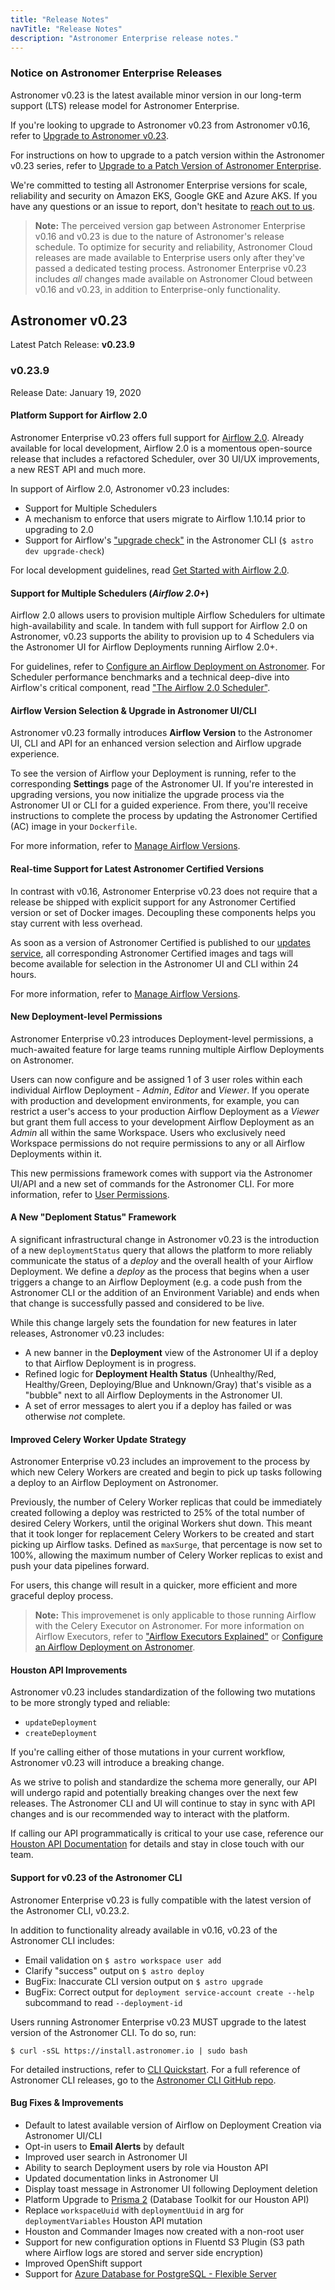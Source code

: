 ```yaml
---
title: "Release Notes"
navTitle: "Release Notes"
description: "Astronomer Enterprise release notes."
---
```


### Notice on Astronomer Enterprise Releases

Astronomer v0.23 is the latest available minor version in our long-term support (LTS) release model for Astronomer Enterprise.

If you're looking to upgrade to Astronomer v0.23 from Astronomer v0.16, refer to [Upgrade to Astronomer v0.23](/docs/enterprise/stable/manage-astronomer/upgrade-to-0-23/).

For instructions on how to upgrade to a patch version within the Astronomer v0.23 series, refer to [Upgrade to a Patch Version of Astronomer Enterprise](/docs/enterprise/stable/manage-astronomer/upgrade-patch/). 

We're committed to testing all Astronomer Enterprise versions for scale, reliability and security on Amazon EKS, Google GKE and Azure AKS. If you have any questions or an issue to report, don't hesitate to [reach out to us](support.astronomer.io).

> **Note:** The perceived version gap between Astronomer Enterprise v0.16 and v0.23 is due to the nature of Astronomer's release schedule. To optimize for security and reliability, Astronomer Cloud releases are made available to Enterprise users only after they've passed a dedicated testing process. Astronomer Enterprise v0.23 includes _all_ changes made available on Astronomer Cloud between v0.16 and v0.23, in addition to Enterprise-only functionality.

## Astronomer v0.23

Latest Patch Release: **v0.23.9**

### v0.23.9

Release Date: January 19, 2020

#### Platform Support for Airflow 2.0

Astronomer Enterprise v0.23 offers full support for [Airflow 2.0](https://www.astronomer.io/blog/introducing-airflow-2-0/). Already available for local development, Airflow 2.0 is a momentous open-source release that includes a refactored Scheduler, over 30 UI/UX improvements, a new REST API and much more.

In support of Airflow 2.0, Astronomer v0.23 includes:

- Support for Multiple Schedulers
- A mechanism to enforce that users migrate to Airflow 1.10.14 prior to upgrading to 2.0
- Support for Airflow's ["upgrade check"](https://airflow.apache.org/docs/apache-airflow/stable/upgrade-check.html) in the Astronomer CLI (`$ astro dev upgrade-check`)

For local development guidelines, read [Get Started with Airflow 2.0](https://www.astronomer.io/guides/get-started-airflow-2).

#### Support for Multiple Schedulers (_Airflow 2.0+_)

Airflow 2.0 allows users to provision multiple Airflow Schedulers for ultimate high-availability and scale. In tandem with full support for Airflow 2.0 on Astronomer, v0.23 supports the ability to provision up to 4 Schedulers via the Astronomer UI for Airflow Deployments running Airflow 2.0+.

For guidelines, refer to [Configure an Airflow Deployment on Astronomer](https://www.astronomer.io/docs/enterprise/v0.16/deploy/configure-deployment#scale-core-resources). For Scheduler performance benchmarks and a technical deep-dive into Airflow's critical component, read ["The Airflow 2.0 Scheduler"](https://www.astronomer.io/blog/airflow-2-scheduler).

#### Airflow Version Selection & Upgrade in Astronomer UI/CLI

Astronomer v0.23 formally introduces **Airflow Version** to the Astronomer UI, CLI and API for an enhanced version selection and Airflow upgrade experience.

To see the version of Airflow your Deployment is running, refer to the corresponding **Settings** page of the Astronomer UI. If you're interested in upgrading versions, you now initialize the upgrade process via the Astronomer UI or CLI for a guided experience. From there, you'll receive instructions to complete the process by updating the Astronomer Certified (AC) image in your `Dockerfile`.

For more information, refer to [Manage Airflow Versions](https://www.astronomer.io/docs/enterprise/stable/customize-airflow/manage-airflow-versions/).

#### Real-time Support for Latest Astronomer Certified Versions

In contrast with v0.16, Astronomer Enterprise v0.23 does not require that a release be shipped with explicit support for any Astronomer Certified version or set of Docker images. Decoupling these components helps you stay current with less overhead.

As soon as a version of Astronomer Certified is published to our [updates service](http://updates.astronomer.io/astronomer-certified), all corresponding Astronomer Certified images and tags will become available for selection in the Astronomer UI and CLI within 24 hours.

For more information, refer to [Manage Airflow Versions](https://www.astronomer.io/docs/enterprise/stable/customize-airflow/manage-airflow-versions/).

#### New Deployment-level Permissions

Astronomer Enterprise v0.23 introduces Deployment-level permissions, a much-awaited feature for large teams running multiple Airflow Deployments on Astronomer.

Users can now configure and be assigned 1 of 3 user roles within each individual Airflow Deployment - _Admin_, _Editor_ and _Viewer_. If you operate with production and development environments, for example, you can restrict a user's access to your production Airflow Deployment as a _Viewer_ but grant them full access to your development Airflow Deployment as an _Admin_ all within the same Workspace. Users who exclusively need Workspace permissions do not require permissions to any or all Airflow Deployments within it.

This new permissions framework comes with support via the Astronomer UI/API and a new set of commands for the Astronomer CLI. For more information, refer to [User Permissions](https://www.astronomer.io/docs/enterprise/stable/manage-astronomer/workspace-permissions/).

#### A New "Deploment Status" Framework

A significant infrastructural change in Astronomer v0.23 is the introduction of a new `deploymentStatus` query that allows the platform to more reliably communicate the status of a _deploy_ and the overall health of your Airflow Deployment. We define a _deploy_ as the process that begins when a user triggers a change to an Airflow Deployment (e.g. a code push from the Astronomer CLI or the addition of an Environment Variable) and ends when that change is successfully passed and considered to be live.

While this change largely sets the foundation for new features in later releases, Astronomer v0.23 includes:

- A new banner in the **Deployment** view of the Astronomer UI if a deploy to that Airflow Deployment is in progress.
- Refined logic for **Deployment Health Status** (Unhealthy/Red, Healthy/Green, Deploying/Blue and Unknown/Gray) that's visible as a "bubble" next to all Airflow Deployments in the Astronomer UI.
- A set of error messages to alert you if a deploy has failed or was otherwise _not_ complete.

#### Improved Celery Worker Update Strategy

Astronomer Enterprise v0.23 includes an improvement to the process by which new Celery Workers are created and begin to pick up tasks following a deploy to an Airflow Deployment on Astronomer.

Previously, the number of Celery Worker replicas that could be immediately created following a deploy was restricted to 25% of the total number of desired Celery Workers, until the original Workers shut down. This meant that it took longer for replacement Celery Workers to be created and start picking up Airflow tasks. Defined as `maxSurge`, that percentage is now set to 100%, allowing the maximum number of Celery Worker replicas to exist and push your data pipelines forward.

For users, this change will result in a quicker, more efficient and more graceful deploy process.

> **Note:** This improvemenet is only applicable to those running Airflow with the Celery Executor on Astronomer. For more information on Airflow Executors, refer to ["Airflow Executors Explained"](https://www.astronomer.io/guides/airflow-executors-explained) or [Configure an Airflow Deployment on Astronomer](https://www.astronomer.io/docs/enterprise/stable/deploy/configure-deployment).

#### Houston API Improvements

Astronomer v0.23 includes standardization of the following two mutations to be more strongly typed and reliable:

- `updateDeployment`
- `createDeployment`

If you're calling either of those mutations in your current workflow, Astronomer v0.23 will introduce a breaking change.

As we strive to polish and standardize the schema more generally, our API will undergo rapid and potentially breaking changes over the next few releases. The Astronomer CLI and UI will continue to stay in sync with API changes and is our recommended way to interact with the platform.

If calling our API programmatically is critical to your use case, reference our [Houston API Documentation](/docs/enterprise/stable/manage-astronomer/houston-api/) for details and stay in close touch with our team.

#### Support for v0.23 of the Astronomer CLI

Astronomer Enterprise v0.23 is fully compatible with the latest version of the Astronomer CLI, v0.23.2.

In addition to functionality already available in v0.16, v0.23 of the Astronomer CLI includes:

- Email validation on `$ astro workspace user add`
- Clarify "success" output on `$ astro deploy`
- BugFix: Inaccurate CLI version output on `$ astro upgrade`
- BugFix: Correct output for `deployment service-account create --help` subcommand to read `--deployment-id`

Users running Astronomer Enterprise v0.23 MUST upgrade to the latest version of the Astronomer CLI. To do so, run:

```
$ curl -sSL https://install.astronomer.io | sudo bash
```

For detailed instructions, refer to [CLI Quickstart](https://www.astronomer.io/docs/enterprise/stable/develop/cli-quickstart). For a full reference of Astronomer CLI releases, go to the [Astronomer CLI GitHub repo](https://github.com/astronomer/astro-cli/releases).

#### Bug Fixes & Improvements

- Default to latest available version of Airflow on Deployment Creation via Astronomer UI/CLI
- Opt-in users to **Email Alerts** by default
- Improved user search in Astronomer UI
- Ability to search Deployment users by role via Houston API
- Updated documentation links in Astronomer UI
- Display toast message in Astronomer UI following Deployment deletion
- Platform Upgrade to [Prisma 2](https://www.prisma.io/) (Database Toolkit for our Houston API)
- Replace `workspaceUuid` with `deploymentUuid` in arg for `deploymentVariables` Houston API mutation
- Houston and Commander Images now created with a non-root user
- Support for new configuration options in Fluentd S3 Plugin (S3 path where Airflow logs are stored and server side encryption)
- Improved OpenShift support
- Support for [Azure Database for PostgreSQL - Flexible Server](https://docs.microsoft.com/en-us/azure/postgresql/flexible-server/)
